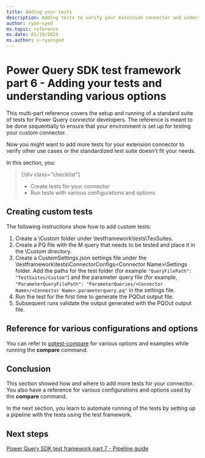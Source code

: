 ```yaml
---
title: Adding your tests
description: Adding tests to verify your extension connector and understanding various options while working with the Power Query SDK test framework
author: ryan-syed
ms.topic: reference
ms.date: 01/19/2024
ms.author: v-ryansyed
---
```


# Power Query SDK test framework part 6 - Adding your tests and understanding various options

This multi-part reference covers the setup and running of a standard suite of tests for Power Query connector developers. The reference is meant to be done sequentially to ensure that your environment is set up for testing your custom connector.

Now you might want to add more tests for your extension connector to verify other use cases or the standardized test suite doesn't fit your needs.

In this section, you:

> [!div class="checklist"]
>
> * Create tests for your connector
> * Run tests with various configurations and options

## Creating custom tests

The following instructions show how to add custom tests:

1. Create a \Custom folder under \testframework\tests\TesSuites.
2. Create a PQ file with the M query that needs to be tested and place it in the \Custom directory.
3. Create a CustomSettings.json settings file under the \testframework\tests\ConnectorConfigs\<Connector Name>\Settings folder. Add the paths for the test folder (for example `"QueryFilePath": "TestSuites/Custom"`) and the parameter query file (for example, `"ParameterQueryFilePath": "ParameterQueries/<Connector Name>/<Connector Name>.parameterquery.pq"` in the settings file.
4. Run the test for the first time to generate the PQOut output file.
5. Subsequent runs validate the output generated with the PQOut output file.

## Reference for various configurations and options

You can refer to [pqtest-compare](../sdk-tools/pqtest-compare.md) for various options and examples while running the **compare** command.

## Conclusion

This section showed how and where to add more tests for your connector. You also have a reference for various configurations and options used by the **compare** command.

In the next section, you learn to automate running of the tests by setting up a pipeline with the tests using the test framework.

## Next steps

[Power Query SDK test framework part 7 - Pipeline guide](./7-pipeline.md)
